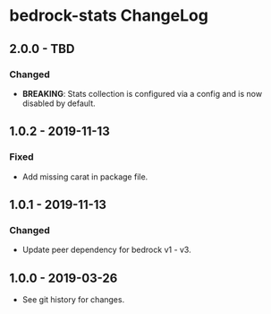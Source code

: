 # bedrock-stats ChangeLog

## 2.0.0 - TBD

### Changed
- **BREAKING**: Stats collection is configured via a config and is now disabled by default.

## 1.0.2 - 2019-11-13

### Fixed
- Add missing carat in package file.

## 1.0.1 - 2019-11-13

### Changed
- Update peer dependency for bedrock v1 - v3.

## 1.0.0 - 2019-03-26

- See git history for changes.
